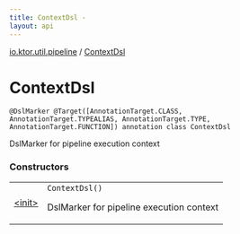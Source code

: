 ```yaml
---
title: ContextDsl - 
layout: api
---
```


<div class='api-docs-breadcrumbs'><a href="../index.html">io.ktor.util.pipeline</a> / <a href="./index.html">ContextDsl</a></div>

# ContextDsl

<div class="signature"><code><span class="identifier">@DslMarker</span> <span class="identifier">@Target</span><span class="symbol">(</span>[AnnotationTarget.CLASS, AnnotationTarget.TYPEALIAS, AnnotationTarget.TYPE, AnnotationTarget.FUNCTION]<span class="symbol">)</span> <span class="keyword">annotation</span> <span class="keyword">class </span><span class="identifier">ContextDsl</span></code></div>

DslMarker for pipeline execution context

### Constructors

<table class="api-docs-table">
<tbody>
<tr>
<td markdown="1">

<a href="-init-.html">&lt;init&gt;</a>


</td>
<td markdown="1">
<div class="signature"><code><span class="identifier">ContextDsl</span><span class="symbol">(</span><span class="symbol">)</span></code></div>

DslMarker for pipeline execution context


</td>
</tr>
</tbody>
</table>
